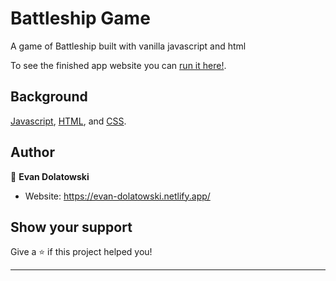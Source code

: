 # Battleship Game

A game of Battleship built with vanilla javascript and html

To see the finished app website you can [run it here!](https://battle-ship-7bf9aa.netlify.app/).

## Background




[Javascript](https://developer.mozilla.org/en-US/docs/Web/JavaScript), [HTML](https://developer.mozilla.org/en-US/docs/Learn/HTML), and [CSS](https://developer.mozilla.org/en-US/docs/Learn/CSS).

## Author

👤 **Evan Dolatowski**

- Website: https://evan-dolatowski.netlify.app/

## Show your support

Give a ⭐️ if this project helped you!

---
